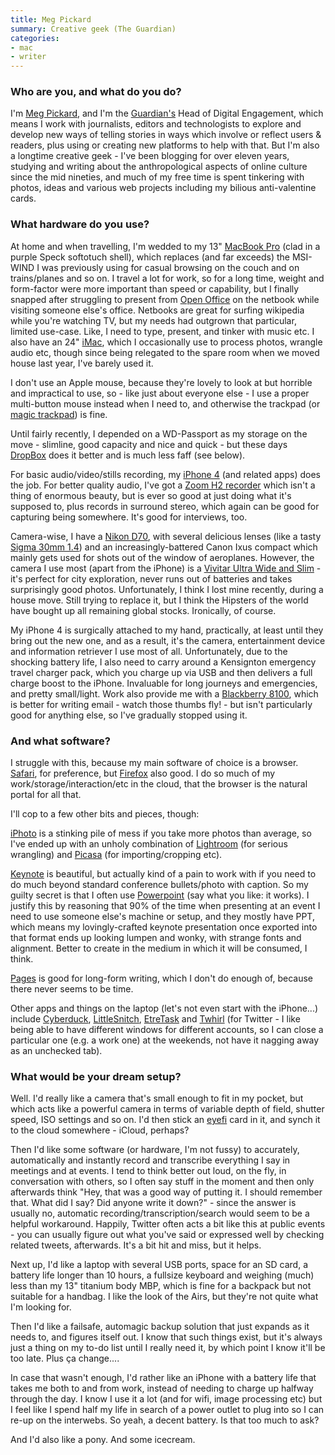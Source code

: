 ```yaml
---
title: Meg Pickard
summary: Creative geek (The Guardian)
categories:
- mac
- writer
---
```


### Who are you, and what do you do?

I'm [Meg Pickard](http://www.megpickard.com/ "Meg's website."), and I'm the [Guardian's](http://www.guardian.co.uk/ "The Guardian's website.") Head of Digital Engagement, which means I work with journalists, editors and technologists to explore and develop new ways of telling stories in ways which involve or reflect users & readers, plus using or creating new platforms to help with that. But I'm also a longtime creative geek - I've been blogging for over eleven years, studying and writing about the anthropological aspects of online culture since the mid nineties, and much of my free time is spent tinkering with photos, ideas and various web projects including my bilious anti-valentine cards.

### What hardware do you use?

At home and when travelling, I'm wedded to my 13" [MacBook Pro][macbook-pro] (clad in a purple Speck softotuch shell), which replaces (and far exceeds) the MSI-WIND I was previously using for casual browsing on the couch and on trains/planes and so on. I travel a lot for work, so for a long time, weight and form-factor were more important than speed or capability, but I finally snapped after struggling to present from [Open Office][openoffice] on the netbook while visiting someone else's office. Netbooks are great for surfing wikipedia while you're watching TV, but my needs had outgrown that particular, limited use-case. Like, I need to type, present, and tinker with music etc. I also have an 24" [iMac][], which I occasionally use to process photos, wrangle audio etc, though since being relegated to the spare room when we moved house last year, I've barely used it.

I don't use an Apple mouse, because they're lovely to look at but horrible and impractical to use, so - like just about everyone else - I use a proper multi-button mouse instead when I need to, and otherwise the trackpad (or [magic trackpad][magic-trackpad]) is fine.

Until fairly recently, I depended on a WD-Passport as my storage on the move - slimline, good capacity and nice and quick - but these days [DropBox][] does it better and is much less faff (see below).

For basic audio/video/stills recording, my [iPhone 4][iphone-4] (and related apps) does the job. For better quality audio, I've got a [Zoom H2 recorder][h2] which isn't a thing of enormous beauty, but is ever so good at just doing what it's supposed to, plus records in surround stereo, which again can be good for capturing being somewhere. It's good for interviews, too.

Camera-wise, I have a [Nikon D70][d70], with several delicious lenses (like a tasty [Sigma 30mm 1.4][30mm-f1.4-ex-dc-hsm]) and an increasingly-battered Canon Ixus compact which mainly gets used for shots out of the window of aeroplanes. However, the camera I use most (apart from the iPhone) is a [Vivitar Ultra Wide and Slim][ultra-wide-and-slim] - it's perfect for city exploration, never runs out of batteries and takes surprisingly good photos. Unfortunately, I think I lost mine recently, during a house move. Still trying to replace it, but I think the Hipsters of the world have bought up all remaining global stocks. Ironically, of course.

My iPhone 4 is surgically attached to my hand, practically, at least until they bring out the new one, and as a result, it's the camera, entertainment device and information retriever I use most of all. Unfortunately, due to the shocking battery life, I also need to carry around a Kensignton emergency travel charger pack, which you charge up via USB and then delivers a full charge boost to the iPhone. Invaluable for long journeys and emergencies, and pretty small/light. Work also provide me with a [Blackberry 8100][pearl-8100], which is better for writing email - watch those thumbs fly! - but isn't particularly good for anything else, so I've gradually stopped using it.

### And what software?

I struggle with this, because my main software of choice is a browser. [Safari][], for preference, but [Firefox][] also good. I do so much of my work/storage/interaction/etc in the cloud, that the browser is the natural portal for all that.

I'll cop to a few other bits and pieces, though:

[iPhoto][] is a stinking pile of mess if you take more photos than average, so I've ended up with an unholy combination of [Lightroom][] (for serious wrangling) and [Picasa][] (for importing/cropping etc).

[Keynote][] is beautiful, but actually kind of a pain to work with if you need to do much beyond standard conference bullets/photo with caption. So my guilty secret is that I often use [Powerpoint][] (say what you like: it works). I justify this by reasoning that 90% of the time when presenting at an event I need to use someone else's machine or setup, and they mostly have PPT, which means my lovingly-crafted keynote presentation once exported into that format ends up looking lumpen and wonky, with strange fonts and alignment. Better to create in the medium in which it will be consumed, I think.

[Pages][] is good for long-form writing, which I don't do enough of, because there never seems to be time.

Other apps and things on the laptop (let's not even start with the iPhone...) include [Cyberduck][], [LittleSnitch][little-snitch], [EtreTask][] and [Twhirl][] (for Twitter - I like being able to have different windows for different accounts, so I can close a particular one (e.g. a work one) at the weekends, not have it nagging away as an unchecked tab).

### What would be your dream setup?

Well. I'd really like a camera that's small enough to fit in my pocket, but which acts like a powerful camera in terms of variable depth of field, shutter speed, ISO settings and so on. I'd then stick an [eyefi][eye-fi] card in it, and synch it to the cloud somewhere - iCloud, perhaps?

Then I'd like some software (or hardware, I'm not fussy) to accurately, automatically and instantly record and transcribe everything I say in meetings and at events. I tend to think better out loud, on the fly, in conversation with others, so I often say stuff in the moment and then only afterwards think "Hey, that was a good way of putting it. I should remember that. What did I say? Did anyone write it down?" - since the answer is usually no, automatic recording/transcription/search would seem to be a helpful workaround. Happily, Twitter often acts a bit like this at public events - you can usually figure out what you've said or expressed well by checking related tweets, afterwards. It's a bit hit and miss, but it helps.

Next up, I'd like a laptop with several USB ports, space for an SD card, a battery life longer than 10 hours, a fullsize keyboard and weighing (much) less than my 13" titanium body MBP, which is fine for a backpack but not suitable for a handbag. I like the look of the Airs, but they're not quite what I'm looking for.

Then I'd like a failsafe, automagic backup solution that just expands as it needs to, and figures itself out. I know that such things exist, but it's always just a thing on my to-do list until I really need it, by which point I know it'll be too late. Plus ça change....

In case that wasn't enough, I'd rather like an iPhone with a battery life that takes me both to and from work, instead of needing to charge up halfway through the day. I know I use it a lot (and for wifi, image processing etc) but I feel like I spend half my life in search of a power outlet to plug into so I can re-up on the interwebs. So yeah, a decent battery. Is that too much to ask?

And I'd also like a pony. And some icecream.

[30mm-f1.4-ex-dc-hsm]: https://www.sigmaphoto.com/30mm-f14-ex-dc-hsm "A camera lens."
[cyberduck]: https://cyberduck.io/ "An FTP/SFTP client."
[d70]: https://www.nikonusa.com/en/Nikon-Products/Product-Archive/Digital-SLR/25214/D70.html "A 6.1 megapixel digital SLR camera."
[dropbox]: https://www.dropbox.com/ "Online syncing and storage."
[etretask]: http://www.etresoft.com/#products "A to-do list manager."
[eye-fi]: http://www.eyefi.com/ "Memory cards for cameras with built-in WiFi."
[firefox]: https://www.mozilla.org/en-US/firefox/new/ "A cross-platform open-source web browser."
[h2]: https://www.zoom.co.jp/english/products/h2/ "A stereo hand recorder."
[imac]: https://www.apple.com/imac/ "An all-in-one computer."
[iphone-4]: https://en.wikipedia.org/wiki/IPhone_4 "A smartphone."
[iphoto]: https://en.wikipedia.org/wiki/IPhoto "Photo management software for the Mac."
[keynote]: https://www.apple.com/keynote/ "Presentation software for the Mac."
[lightroom]: https://www.adobe.com/products/photoshop-lightroom.html "Photo management and editing software."
[little-snitch]: https://www.obdev.at/products/littlesnitch/index.html "Mac firewall software for apps."
[macbook-pro]: https://www.apple.com/macbook-pro/ "A laptop."
[magic-trackpad]: https://en.wikipedia.org/wiki/Magic_Trackpad "A trackpad for desktop machines."
[openoffice]: http://www.openoffice.org/ "An open-source office suite."
[pages]: https://www.apple.com/pages/ "A Mac word processor and layout tool from Apple."
[pearl-8100]: https://www.amazon.com/BlackBerry-8100-Quad-Band-Camcorder-compatible/dp/B001V7RK8G/ "A smartphone."
[picasa]: http://picasa.google.com/ "A photo client and web service."
[powerpoint]: https://products.office.com/en-us/powerpoint "Presentation software."
[safari]: https://www.apple.com/safari/ "A fast web browser."
[twhirl]: http://www.twhirl.org/ "An AIR-based Twitter client."
[ultra-wide-and-slim]: http://camerapedia.wikia.com/wiki/Vivitar_Ultra_Wide_%26_Slim "A plastic point-and-shoot film camera."
